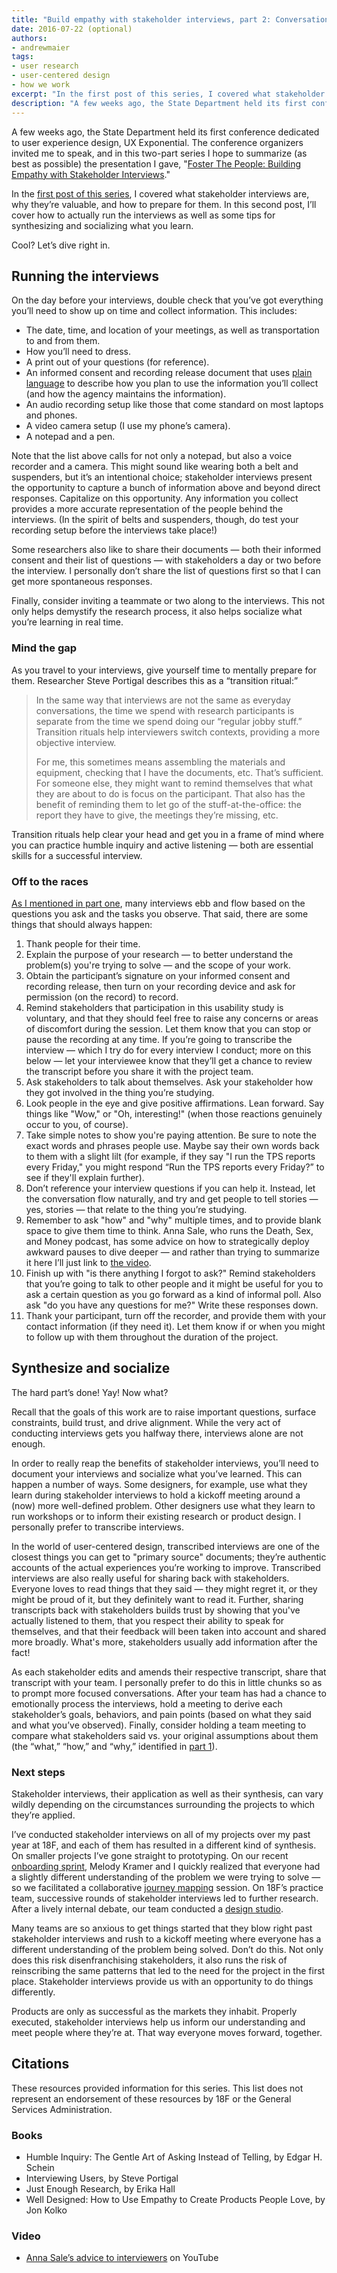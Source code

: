 ```yaml
---
title: "Build empathy with stakeholder interviews, part 2: Conversation"
date: 2016-07-22 (optional)
authors:
- andrewmaier
tags:
- user research
- user-centered design
- how we work
excerpt: "In the first post of this series, I covered what stakeholder interviews are, why they’re valuable, and how to prepare for them. In this second post, I’ll cover how to actually run the interviews as well as some tips for synthesizing and socializing what you learn."
description: "A few weeks ago, the State Department held its first conference dedicated to user experience design, UX Exponential. The conference organizers invited me to speak, and in this two-part series I hope to summarize (as best as possible) the presentation I gave, Foster The People: Building Empathy with Stakeholder Interviews."
---
```


A few weeks ago, the State Department held its first conference dedicated to user experience design, UX Exponential. The conference organizers invited me to speak, and in this two-part series I hope to summarize (as best as possible) the presentation I gave, "[Foster The People: Building Empathy with Stakeholder Interviews](https://speakerdeck.com/andrewmaier/foster-the-people-building-empathy-with-stakeholder-interviews)." 

In the [first post of this series](https://18f.gsa.gov/2016/06/20/build-empathy-with-stakeholder-interviews-part-1-preparation/), I covered what stakeholder interviews are, why they’re valuable, and how to prepare for them. In this second post, I’ll cover how to actually run the interviews as well as some tips for synthesizing and socializing what you learn.

Cool? Let’s dive right in.

## Running the interviews

On the day before your interviews, double check that you’ve got everything you’ll need to show up on time and collect information. This includes:

* The date, time, and location of your meetings, as well as transportation to and from them.
* How you’ll need to dress.
* A print out of your questions (for reference).
* An informed consent and recording release document that uses [plain language](https://pages.18f.gov/content-guide/plain-language/) to describe how you plan to use the information you’ll collect (and how the agency maintains the information).
* An audio recording setup like those that come standard on most laptops and phones.
* A video camera setup (I use my phone’s camera).
* A notepad and a pen.

Note that the list above calls for not only a notepad, but also a voice recorder and a camera. This might sound like wearing both a belt and suspenders, but it’s an intentional choice; stakeholder interviews present the opportunity to capture a bunch of information above and beyond direct responses. Capitalize on this opportunity. Any information you collect provides a more accurate representation of the people behind the interviews. (In the spirit of belts and suspenders, though, do test your recording setup before the interviews take place!)

Some researchers also like to share their documents — both their informed consent and their list of questions — with stakeholders a day or two before the interview. I personally don’t share the list of questions first so that I can get more spontaneous responses.

Finally, consider inviting a teammate or two along to the interviews. This not only helps demystify the research process, it also helps socialize what you’re learning in real time. 

### Mind the gap

As you travel to your interviews, give yourself time to mentally prepare for them. Researcher Steve Portigal describes this as a “transition ritual:” 
>In the same way that interviews are not the same as everyday conversations, the time we spend with research participants is separate from the time we spend doing our “regular jobby stuff.” Transition rituals help interviewers switch contexts, providing a more objective interview. 
>
>For me, this sometimes means assembling the materials and equipment, checking that I have the documents, etc. That’s sufficient. For someone else, they might want to remind themselves that what they are about to do is focus on the participant. That also has the benefit of reminding them to let go of the stuff-at-the-office: the report they have to give, the meetings they’re missing, etc.

Transition rituals help clear your head and get you in a frame of mind where you can practice humble inquiry and active listening — both are essential skills for a successful interview. 

### Off to the races

[As I mentioned in part one](https://18f.gsa.gov/2016/06/20/build-empathy-with-stakeholder-interviews-part-1-preparation/), many interviews ebb and flow based on the questions you ask and the tasks you observe. That said, there are some things that should always happen: 

1. Thank people for their time. 
2. Explain the purpose of your research — to better understand the problem(s) you're trying to solve — and the scope of your work. 
3. Obtain the participant’s signature on your informed consent and recording release, then turn on your recording device and ask for permission (on the record) to record. 
4. Remind stakeholders that participation in this usability study is voluntary, and that they should feel free to raise any concerns or areas of discomfort during the session. Let them know that you can stop or pause the recording at any time. If you’re going to transcribe the interview — which I try do for every interview I conduct; more on this below — let your interviewee know that they’ll get a chance to review the transcript before you share it with the project team. 
5. Ask stakeholders to talk about themselves. Ask your stakeholder how they got involved in the thing you’re studying.
6. Look people in the eye and give positive affirmations. Lean forward. Say things like "Wow," or "Oh, interesting!" (when those reactions genuinely occur to you, of course). 
7. Take simple notes to show you're paying attention. Be sure to note the exact words and phrases people use. Maybe say their own words back to them with a slight lilt (for example, if they say "I run the TPS reports every Friday," you might respond “Run the TPS reports every Friday?” to see if they'll explain further).
8. Don’t reference your interview questions if you can help it. Instead, let the conversation flow naturally, and try and get people to tell stories — yes, stories — that relate to the thing you’re studying. 
9. Remember to ask "how" and "why" multiple times, and to provide blank space to give them time to think. Anna Sale, who runs the Death, Sex, and Money podcast, has some advice on how to strategically deploy awkward pauses to dive deeper — and rather than trying to summarize it here I’ll just link to [the video](https://youtu.be/oi5ufy3RguM?t=45m28s).
10. Finish up with "is there anything I forgot to ask?" Remind stakeholders that you’re going to talk to other people and it might be useful for you to ask a certain question as you go forward as a kind of informal poll. Also ask "do you have any questions for me?" Write these responses down.
11. Thank your participant, turn off the recorder, and provide them with your contact information (if they need it). Let them know if or when you might to follow up with them throughout the duration of the project.

## Synthesize and socialize

The hard part’s done! Yay! Now what? 

Recall that the goals of this work are to raise important questions, surface constraints, build trust, and drive alignment. While the very act of conducting interviews gets you halfway there, interviews alone are not enough. 

In order to really reap the benefits of stakeholder interviews, you’ll need to document your interviews and socialize what you’ve learned. This can happen a number of ways. Some designers, for example, use what they learn during stakeholder interviews to hold a kickoff meeting around a (now) more well-defined problem. Other designers use what they learn to run workshops or to inform their existing research or product design. I personally prefer to transcribe interviews. 

In the world of user-centered design, transcribed interviews are one of the closest things you can get to "primary source" documents; they’re authentic accounts of the actual experiences you’re working to improve. Transcribed interviews are also really useful for sharing back with stakeholders. Everyone loves to read things that they said — they might regret it, or they might be proud of it, but they definitely want to read it. Further, sharing transcripts back with stakeholders builds trust by showing that you've actually listened to them, that you respect their ability to speak for themselves, and that their feedback will been taken into account and shared more broadly. What's more, stakeholders usually add information after the fact!

As each stakeholder edits and amends their respective transcript, share that transcript with your team. I personally prefer to do this in little chunks so as to prompt more focused conversations. After your team has had a chance to emotionally process the interviews, hold a meeting to derive each stakeholder’s goals, behaviors, and pain points (based on what they said and what you’ve observed). Finally, consider holding a team meeting to compare what stakeholders said vs. your original assumptions about them (the “what,” “how,” and “why,” identified in [part 1](https://18f.gsa.gov/2016/06/20/build-empathy-with-stakeholder-interviews-part-1-preparation/)).

### Next steps

Stakeholder interviews, their application as well as their synthesis, can vary wildly depending on the circumstances surrounding the projects to which they’re applied.

I’ve conducted stakeholder interviews on all of my projects over my past year at 18F, and each of them has resulted in a different kind of synthesis. On smaller projects I’ve gone straight to prototyping. On our recent [onboarding sprint](https://18f.gsa.gov/2015/12/01/how-we-dramatically-improved-18fs-onboarding-process-in-3-months/), Melody Kramer and I quickly realized that everyone had a slightly different understanding of the problem we were trying to solve — so we facilitated a collaborative [journey mapping](https://methods.18f.gov/decide/journey-mapping/) session. On 18F’s practice team, successive rounds of stakeholder interviews led to further research. After a lively internal debate, our team conducted a [design studio](https://methods.18f.gov/discover/design-studio/).

Many teams are so anxious to get things started that they blow right past stakeholder interviews and rush to a kickoff meeting where everyone has a different understanding of the problem being solved. Don’t do this. Not only does this risk disenfranchising stakeholders, it also runs the risk of reinscribing the same patterns that led to the need for the project in the first place. Stakeholder interviews provide us with an opportunity to do things differently. 

Products are only as successful as the markets they inhabit. Properly executed, stakeholder interviews help us inform our understanding and meet people where they’re at. That way everyone moves forward, together.

## Citations

These resources provided information for this series. This list does not represent an endorsement of these resources by 18F or the General Services Administration.

### Books
* Humble Inquiry: The Gentle Art of Asking Instead of Telling, by Edgar H. Schein
* Interviewing Users, by Steve Portigal
* Just Enough Research, by Erika Hall
* Well Designed: How to Use Empathy to Create Products People Love, by Jon Kolko

### Video
* [Anna Sale’s advice to interviewers](https://youtu.be/oi5ufy3RguM?t=45m28s) on YouTube

